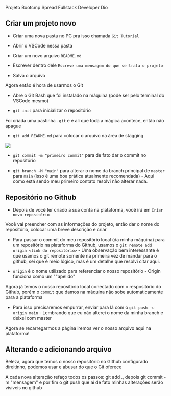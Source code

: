 Projeto Bootcmp Spread Fullstack Developer Dio

## Criar um projeto novo

* Criar uma nova pasta no PC pra isso chamada `Git Tutorial`

* Abrir o VSCode nessa pasta

* Criar um novo arquivo `README.md`

* Escrever dentro dele `Escreve uma mensagem do que se trata o projeto`

* Salva o arquivo

Agora então é hora de usarmos o Git

* Abre o Git Bash que foi instalado na máquina (pode ser pelo terminal do VSCode mesmo)

* `git init` para inicializar o repositório

Foi criada uma pastinha `.git` e é ali que toda a mágica acontece, então não apague

* `git add README.md` para colocar o arquivo na área de stagging 

<img src="https://i1.wp.com/www.markus-gattol.name/misc/mm/si/content/git_git_add.png">

* `git commit -m "primeiro commit"` para de fato dar o commit no repositório

* `git branch -M "main"` para alterar o nome da branch principal de `master` para `main` (isso é uma boa prática atualmente recomendada) - Aqui como está sendo meu primeiro contato resolvi não alterar nada.

## Repositório no Github

* Depois de você ter criado a sua conta na plataforma, você irá em `Criar novo repositório`

Você vai preencher com as informações do projeto, então dar o nome do repositório, colocar uma breve descrição e criar

* Para passar o commit do meu repositório local (da minha máquina) para um repositório na plataforma do Github, usamos o `git remote add origin <link do repositório>` - Uma observação bem interessante é que usamos o git remote somente na primeira vez de mandar para o github, sei que é meio lógico, mas é um detalhe que resolvi citar aqui.

* `origin` é o nome utilizado para referenciar o nosso repositório - Origin funciona como um ""apelido"

Agora já temos o nosso repositório local conectado com o respositório do Github, porém o `commit` que damos na máquina não sobe automaticamente para a plataforma

* Para isso precisaremos empurrar, enviar para lá com o `git push -u origin main` - Lembrando que eu não alterei o nome da minha branch e deixei com master

Agora se recarregarmos a página iremos ver o nosso arquivo aqui na plataforma!

## Alterando e adicionando arquivo

Beleza, agora que temos o nosso repositório no Github configurado direitinho, podemos usar e abusar do que o Git oferece

A cada nova alteração refaço todos os passos: git add ., depois git commit -m "mensagem" e por fim o git push que aí de fato minhas alterações serão visíveis no github